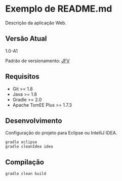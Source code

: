 # Exemplo de README.md

Descrição da aplicação Web.

## Versão Atual

1.0-A1

Padrão de versionamento: [JFV](http://joseflavio.com/jfv)

## Requisitos

* Git >= 1.8
* Java >= 1.8
* Gradle >= 2.0
* Apache TomEE Plus >= 1.7.3

## Desenvolvimento

Configuração do projeto para Eclipse ou IntelliJ IDEA.

    gradle eclipse
    gradle cleanIdea idea

## Compilação

    gradle clean build
